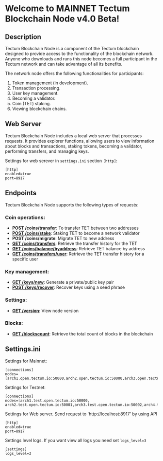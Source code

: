 # Welcome to MAINNET Tectum Blockchain Node v4.0 Beta! #

## Description ##

Tectum Blockchain Node is a component of the Tectum blockchain designed to provide access to the functionality of the blockchain network. Anyone who downloads and runs this node becomes a full participant in the Tectum network and can take advantage of all its benefits.

The network node offers the following functionalities for participants:
1. Token management (in development).
2. Transaction processing.
3. User key management.
4. Becoming a validator.
5. Coin (TET) staking.
6. Viewing blockchain chains.

## Web Server ##
Tectum Blockchain Node includes a local web server that processes requests. It provides explorer functions, allowing users to view information about blocks and transactions, staking tokens, becoming a validator, performing transfers, and managing keys.

Settings for web serever in `settings.ini` section `[http]`:

```
[http]
enabled=true
port=8917
```


## Endpoints ##

Tectum Blockchain Node supports the following types of requests:

### Coin operations: ###

-   **[POST /coins/transfer](docs/tokens_transfer_request.md)**: To transfer TET between two addresses
-   **[POST /coins/stake](docs/tokens_stake_request.md)**: Staking TET to become a network validator
-   **POST /coins/migrate**: Migrate TET to new address
-   **[GET /coins/transfers](docs/token_transfer_history.md)**: Retrieve the transfer history for the TET
-   **[GET /coins/balance/byaddress](docs/token_balance_request.md)**: Retrieve TET balance by address
-   **[GET /coins/transfers/user](docs/tet_transfer_history_user.md)**: Retrieve the TET transfer history for a specific user

### Key management: ###

-   **[GET /keys/new](docs/keys_generate_request.md)**: Generate a private/public key pair
-   **[POST /keys/recover](docs/keys_recovery_request.md)**: Recover keys using a seed phrase

### Settings: ###

-   **[GET /version](docs/version_request.md)**: View node version

### Blocks: ###

-   **[GET /blockscount](docs/block_count.md)**: Retrieve the total count of blocks in the blockchain


## Settings.ini ##

Settings for Mainnet:

```
[connections]
nodes=[arch1.open.tectum.io:50000,arch2.open.tectum.io:50000,arch3.open.tectum.io:50000,arch4.open.tectum.io:50000,arch5.open.tectum.io:50000,arch6.open.tectum.io:50000,arch7.open.tectum.io:50000,arch8.open.tectum.io:50000,arch9.open.tectum.io:50000,arch10.open.tectum.io:50000,arch11.open.tectum.io:50000,arch12.open.tectum.io:50000]
```

Settings for Testnet:

```
[connections]
nodes=[arch1.test.open.tectum.io:50000, arch2.test.open.tectum.io:50001,arch3.test.open.tectum.io:50002,arch4.test.open.tectum.io:50003,arch5.test.open.tectum.io:50004,arch6.test.open.tectum.io:50005]

```

Settings for Web server. Send request to 'http://localhost:8917' by using API

```
[http]
enabled=true
port=8917
```

Settings level logs. If you want view all logs you need set `logs_level=3`

```
[settings]
logs_level=3
```


